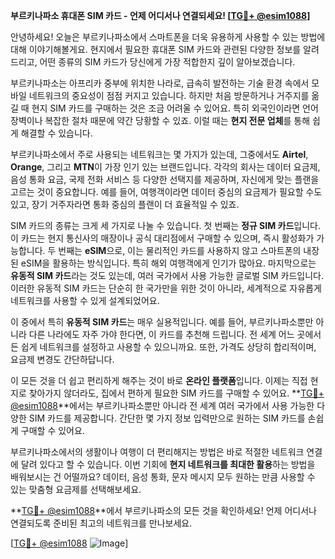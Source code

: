 **부르키나파소 휴대폰 SIM 카드 - 언제 어디서나 연결되세요! [[TG💪+ @esim1088](https://t.me/s/esim1088)]**

안녕하세요! 오늘은 부르키나파소에서 스마트폰을 더욱 유용하게 사용할 수 있는 방법에 대해 이야기해볼게요. 현지에서 필요한 휴대폰 SIM 카드와 관련된 다양한 정보를 알려드리고, 어떤 종류의 SIM 카드가 당신에게 가장 적합한지 깊이 알아보겠습니다.

부르키나파소는 아프리카 중부에 위치한 나라로, 급속히 발전하는 기술 환경 속에서 모바일 네트워크의 중요성이 점점 커지고 있습니다. 하지만 처음 방문하거나 거주지를 옮길 때 현지 SIM 카드를 구매하는 것은 조금 어려울 수 있어요. 특히 외국인이라면 언어 장벽이나 복잡한 절차 때문에 약간 당황할 수 있죠. 이럴 때는 **현지 전문 업체**를 통해 쉽게 해결할 수 있습니다.

부르키나파소에서 주로 사용되는 네트워크는 몇 가지가 있는데, 그중에서도 **Airtel**, **Orange**, 그리고 **MTN**이 가장 인기 있는 브랜드입니다. 각각의 회사는 데이터 요금제, 음성 통화 요금, 국제 전화 서비스 등 다양한 선택지를 제공하며, 자신에게 맞는 플랜을 고르는 것이 중요합니다. 예를 들어, 여행객이라면 데이터 중심의 요금제가 필요할 수도 있고, 장기 거주자라면 통화 중심의 플랜이 더 효율적일 수 있죠.

SIM 카드의 종류는 크게 세 가지로 나눌 수 있습니다. 첫 번째는 **정규 SIM 카드**입니다. 이 카드는 현지 통신사의 매장이나 공식 대리점에서 구매할 수 있으며, 즉시 활성화가 가능합니다. 두 번째는 **eSIM**으로, 이는 물리적인 카드를 사용하지 않고 스마트폰의 내장된 eSIM을 활용하는 방식입니다. 특히 해외 여행객에게 인기가 많아요. 마지막으로는 **유동적 SIM 카드**라는 것도 있는데, 여러 국가에서 사용 가능한 글로벌 SIM 카드입니다. 이러한 유동적 SIM 카드는 단순히 한 국가만을 위한 것이 아니라, 세계적으로 자유롭게 네트워크를 사용할 수 있게 설계되었어요.

이 중에서 특히 **유동적 SIM 카드**는 매우 실용적입니다. 예를 들어, 부르키나파소뿐만 아니라 다른 나라에도 자주 가야 한다면, 이 카드를 추천해 드립니다. 전 세계 어느 곳에서든 쉽게 네트워크를 설정하고 사용할 수 있으니까요. 또한, 가격도 상당히 합리적이며, 요금제 변경도 간단하답니다.

이 모든 것을 더 쉽고 편리하게 해주는 것이 바로 **온라인 플랫폼**입니다. 이제는 직접 현지로 찾아가지 않더라도, 집에서 편하게 필요한 SIM 카드를 구매할 수 있어요. **[TG💪+ @esim1088](https://t.me/s/esim1088)**에서는 부르키나파소뿐만 아니라 전 세계 여러 국가에서 사용 가능한 다양한 SIM 카드를 제공합니다. 간단한 몇 가지 정보 입력만으로 원하는 SIM 카드를 손쉽게 구매할 수 있어요.

부르키나파소에서의 생활이나 여행이 더 편리해지는 방법은 바로 적절한 네트워크 연결에 달려 있다고 할 수 있습니다. 이번 기회에 **현지 네트워크를 최대한 활용**하는 방법을 배워보시는 건 어떨까요? 데이터, 음성 통화, 문자 메시지 모두 원하는 만큼 사용할 수 있는 맞춤형 요금제를 선택해보세요.

**[TG💪+ @esim1088](https://t.me/s/esim1088)**에서 부르키나파소의 모든 것을 확인하세요! 언제 어디서나 연결되도록 준비된 최고의 네트워크를 만나보세요.

[[TG💪+ @esim1088](https://t.me/s/esim1088) ![Image](https://i.postimg.cc/Y0z9fWf4/image.png)]